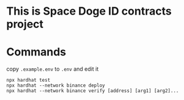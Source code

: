 # This is Space Doge ID contracts project


# Commands

copy `.example.env` to `.env` and edit it 

```
npx hardhat test
npx hardhat --network binance deploy
npx hardhat --network binance verify [address] [arg1] [arg2]...
```
